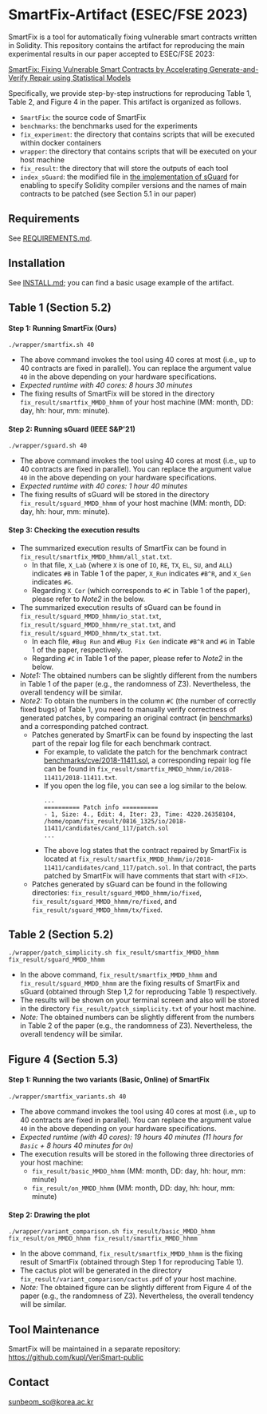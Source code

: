 # SmartFix-Artifact (ESEC/FSE 2023)
SmartFix is a tool for automatically fixing vulnerable smart contracts written in Solidity.
This repository contains the artifact for reproducing the main experimental results in our paper accepted to ESEC/FSE 2023:

[SmartFix: Fixing Vulnerable Smart Contracts by Accelerating Generate-and-Verify Repair using Statistical Models](./paper.pdf)

Specifically, we provide step-by-step instructions for reproducing Table 1, Table 2, and Figure 4 in the paper.
This artifact is organized as follows.
* ``SmartFix``: the source code of SmartFix
* ``benchmarks``: the benchmarks used for the experiments
* ``fix_experiment``: the directory that contains scripts that will be executed within docker containers
* ``wrapper``: the directory that contains scripts that will be executed on your host machine 
* ``fix_result``: the directory that will store the outputs of each tool
* ``index_sGuard``: the modified file in [the implementation of sGuard](https://github.com/duytai/sGuard/tree/643c5f67f21d5a433965218a84ce407d93ccdc23) for enabling to specify Solidity compiler versions and the names of main contracts to be patched (see Section 5.1 in our paper)

## Requirements
See [REQUIREMENTS.md](./REQUIREMENTS.md).

## Installation
See [INSTALL.md](./INSTALL.md); you can find a basic usage example of the artifact.

## Table 1 (Section 5.2)

#### Step 1: Running SmartFix (Ours)
```
./wrapper/smartfix.sh 40
```
* The above command invokes the tool using 40 cores at most (i.e., up to 40 contracts are fixed in parallel). You can replace the argument value ``40`` in the above depending on your hardware specifications.
* *Expected runtime with 40 cores: 8 hours 30 minutes*
* The fixing results of SmartFix will be stored in the directory ``fix_result/smartfix_MMDD_hhmm`` of your host machine (MM: month, DD: day, hh: hour, mm: minute).

#### Step 2: Running sGuard (IEEE S&P'21)
```
./wrapper/sguard.sh 40
```
* The above command invokes the tool using 40 cores at most (i.e., up to 40 contracts are fixed in parallel). You can replace the argument value ``40`` in the above depending on your hardware specifications.
* *Expected runtime with 40 cores: 1 hour 40 minutes*
* The fixing results of sGuard will be stored in the directory ``fix_result/sguard_MMDD_hhmm`` of your host machine (MM: month, DD: day, hh: hour, mm: minute).

#### Step 3: Checking the execution results
* The summarized execution results of SmartFix can be found in ``fix_result/smartfix_MMDD_hhmm/all_stat.txt``.
  * In that file, ``X_Lab`` (where ``X`` is one of ``IO``, ``RE``, ``TX``, ``EL``, ``SU``, and ``ALL``) indicates ``#B`` in Table 1 of the paper, ``X_Run`` indicates ``#B^R``, and ``X_Gen`` indicates ``#G``.
  * Regarding ``X_Cor`` (which corresponds to ``#C`` in Table 1 of the paper), please refer to *Note2* in the below.
* The summarized execution results of sGuard can be found in ``fix_result/sguard_MMDD_hhmm/io_stat.txt``, ``fix_result/sguard_MMDD_hhmm/re_stat.txt``, and ``fix_result/sguard_MMDD_hhmm/tx_stat.txt``.
  * In each file, ``#Bug Run`` and ``#Bug Fix Gen`` indicate ``#B^R`` and ``#G`` in Table 1 of the paper, respectively.
  * Regarding ``#C`` in Table 1 of the paper, please refer to *Note2* in the below.
* *Note1:* The obtained numbers can be slightly different from the numbers in Table 1 of the paper (e.g., the randomness of Z3). Nevertheless, the overall tendency will be similar. 
* *Note2:* To obtain the numbers in the column ``#C`` (the number of correctly fixed bugs) of Table 1, you need to manually verify correctness of generated patches, by comparing an original contract (in [benchmarks](./benchmarks)) and a corresponding patched contract.
  * Patches generated by SmartFix can be found by inspecting the last part of the repair log file for each benchmark contract.
    * For example, to validate the patch for the benchmark contract [benchmarks/cve/2018-11411.sol](./benchmarks/cve/2018-11411.sol), a corresponding repair log file can be found in ``fix_result/smartfix_MMDD_hhmm/io/2018-11411/2018-11411.txt``. 
    * If you open the log file, you can see a log similar to the below.
      ```
      ...
      ========== Patch info ==========
      - 1, Size: 4., Edit: 4, Iter: 23, Time: 4220.26358104, /home/opam/fix_result/0816_1325/io/2018-11411/candidates/cand_117/patch.sol
      ...      
      ```
    * The above log states that the contract repaired by SmartFix is located at ``fix_result/smartfix_MMDD_hhmm/io/2018-11411/candidates/cand_117/patch.sol``. In that contract, the parts patched by SmartFix will have comments that start with ``<FIX>``.
  * Patches generated by sGuard can be found in the following directories: ``fix_result/sguard_MMDD_hhmm/io/fixed``, ``fix_result/sguard_MMDD_hhmm/re/fixed``, and ``fix_result/sguard_MMDD_hhmm/tx/fixed``.

## Table 2 (Section 5.2)
```
./wrapper/patch_simplicity.sh fix_result/smartfix_MMDD_hhmm fix_result/sguard_MMDD_hhmm
```
* In the above command, ``fix_result/smartfix_MMDD_hhmm`` and ``fix_result/sguard_MMDD_hhmm`` are the fixing results of SmartFix and sGuard (obtained through Step 1,2 for reproducing Table 1) respectively.
* The results will be shown on your terminal screen and also will be stored in the directory ``fix_result/patch_simplicity.txt`` of your host machine.
* *Note:* The obtained numbers can be slightly different from the numbers in Table 2 of the paper (e.g., the randomness of Z3). Nevertheless, the overall tendency will be similar.

## Figure 4 (Section 5.3)
#### Step 1: Running the two variants (Basic, Online) of SmartFix
```
./wrapper/smartfix_variants.sh 40
```
* The above command invokes the tool using 40 cores at most (i.e., up to 40 contracts are fixed in parallel). You can replace the argument value ``40`` in the above depending on your hardware specifications.
* *Expected runtime (with 40 cores): 19 hours 40 minutes (11 hours for ``Basic`` + 8 hours 40 minutes for ``On``)*
* The execution results will be stored in the following three directories of your host machine:
  * ``fix_result/basic_MMDD_hhmm`` (MM: month, DD: day, hh: hour, mm: minute)
  * ``fix_result/on_MMDD_hhmm`` (MM: month, DD: day, hh: hour, mm: minute)

#### Step 2: Drawing the plot
```
./wrapper/variant_comparison.sh fix_result/basic_MMDD_hhmm fix_result/on_MMDD_hhmm fix_result/smartfix_MMDD_hhmm
```
* In the above command, ``fix_result/smartfix_MMDD_hhmm`` is the fixing result of SmartFix (obtained through Step 1 for reproducing Table 1).
* The cactus plot will be generated in the directory ``fix_result/variant_comparison/cactus.pdf`` of your host machine.
* *Note:* The obtained figure can be slightly different from Figure 4 of the paper (e.g., the randomness of Z3). Nevertheless, the overall tendency will be similar.

## Tool Maintenance
SmartFix will be maintained in a separate repository: https://github.com/kupl/VeriSmart-public

## Contact
sunbeom_so@korea.ac.kr
